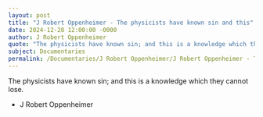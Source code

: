 ```yaml
---
layout: post
title: "J Robert Oppenheimer - The physicists have known sin and this"
date: 2024-12-28 12:00:00 -0000
author: J Robert Oppenheimer
quote: "The physicists have known sin; and this is a knowledge which they cannot lose."
subject: Documentaries
permalink: /Documentaries/J Robert Oppenheimer/J Robert Oppenheimer - The physicists have known sin and this
---
```


The physicists have known sin; and this is a knowledge which they cannot lose.

- J Robert Oppenheimer
